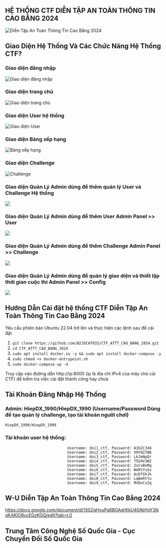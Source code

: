 ## HỆ THỐNG CTF DIỄN TẬP AN TOÀN THÔNG TIN CAO BẰNG 2024
![Diễn Tập An Toàn Thông Tin Cao Bằng 2024](image/1.jpg)


## Giao Diện Hệ Thống Và Các Chức Năng Hệ Thống CTF?

### Giao diện đăng nhập
<img src = "image/6.png" alt="Giao diện đăng nhập" />

### Giao diện trang chủ
<img src = "image/2.png" alt = "Giao diện trang chủ" />

### Giao diện User hệ thống
<img src = "image/3.png" alt = "Giao diện User"/>

### Giao diện Bảng xếp hạng
<img src = "image/4.png" alt = "Bảng xếp hạng" />

### Giao diện Challenge
<img src = "image/5.png" alt = "Challenge" />

### Giao diện Quản Lý Admin dùng để thêm quản lý User và Challenge Hệ thống 
<img src = 'image/7.png' />

### Giao diện Quản Lý Admin dùng để thêm User Admin Panel >> User
<img src = 'image/8.png' />

### Giao diện Quản Lý Admin dùng để thêm Challenge Admin Panel >> Challenge
<img src = 'image/9.png' />

### Giao diện Quản Lý Admin dùng để quản lý giao diện và thiết lập thời gian cuộc thi  Admin Panel >> Config
<img src = 'image/10.png' />

## Hướng Dẫn Cài đặt hệ thống CTF Diễn Tập An Toàn Thông Tin Cao Bằng 2024

Yêu cầu phiên bản Ubuntu 22.04 trở lên và thực hiện các lệnh sau để cài đặt

1. ```git clone https://github.com/B21DCAT033/CTF_ATTT_CAO_BANG_2024.git```
2. ```cd CTF_ATTT_CAO_BANG_2024```
3. ```sudo apt install docker.io -y && sudo apt install docker-compose -y```
4. ```sudo chmod +x docker-entrypoint.sh```
5. ```sudo docker-compose up -d```

Truy cập vào đường dẫn http://ip:8000 (ip là địa chỉ IPv4 của máy chủ cài CTF) để kiểm tra việc cài đặt thành công hay chưa

## Tài Khoản Đăng Nhập Hệ Thống
### Admin: HiepDX_1990/HiepDX_1990 (Username/Password Dùng để tạo quản lý challenge, tạo tài khoản người chơi)
```HiepDX_1990/HiepDX_1990```
### Tài khoản user hệ thống:
```
                            Username: doi1_ctf, Password: A1b2C3d4
                            Username: doi2_ctf, Password: X9Y8Z7W6
                            Username: doi3_ctf, Password: LkJmNpQr
                            Username: doi4_ctf, Password: T5U4V3W2
                            Username: doi5_ctf, Password: ZxCvBnMq
                            Username: doi6_ctf, Password: WeRtYuIo
                            Username: doi7_ctf, Password: AsDfGhJk
                            Username: doi8_ctf, Password: LqWeRtYu
                            Username: doi9_ctf, Password: MnBvCxZq
```
## W-U Diễn Tập An Toàn Thông Tin Cao Bằng 2024
https://docs.google.com/document/d/150ZgHvuPa6BOAdrKkU40AbYpY3IkqKAKlO8vcEGzKGQ/edit?tab=t.0

## Trung Tâm Công Nghệ Số Quốc Gia - Cục Chuyển Đổi Số Quốc Gia

